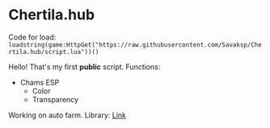 # Chertila.hub
Code for load: ```
loadstring(game:HttpGet("https://raw.githubusercontent.com/Savaksp/Chertila.hub/script.lua"))()```

Hello!
That's my first **public** script.
Functions:

+ Chams ESP
  - Color
  - Transparency

Working on auto farm.
Library: [Link](https://github.com/AlexR32/Roblox/blob/main/BracketV3.lua)
